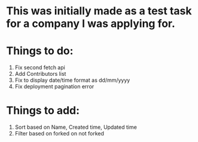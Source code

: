 # This was initially made as a test task for a company I was applying for.

# Things to do:
1. Fix second fetch api
2. Add Contributors list
3. Fix to display date/time format as dd/mm/yyyy
4. Fix deployment pagination error

# Things to add:
1. Sort based on Name, Created time, Updated time
2. Filter based on forked on not forked

